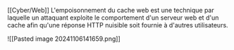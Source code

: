 [[Cyber/Web]]
L'empoisonnement du cache web est une technique par laquelle un attaquant exploite le comportement d'un serveur web et d'un cache afin qu'une réponse HTTP nuisible soit fournie à d'autres utilisateurs.


![[Pasted image 20241106141659.png]]